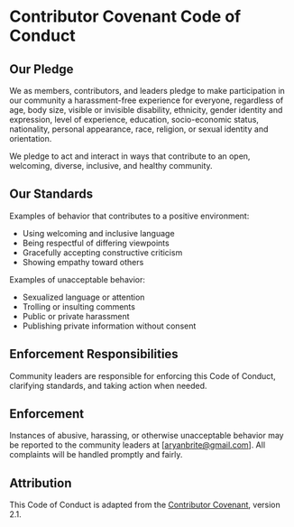 # Contributor Covenant Code of Conduct

## Our Pledge
We as members, contributors, and leaders pledge to make participation in our community a harassment-free experience for everyone, regardless of age, body size, visible or invisible disability, ethnicity, gender identity and expression, level of experience, education, socio-economic status, nationality, personal appearance, race, religion, or sexual identity and orientation.

We pledge to act and interact in ways that contribute to an open, welcoming, diverse, inclusive, and healthy community.

## Our Standards
Examples of behavior that contributes to a positive environment:
- Using welcoming and inclusive language
- Being respectful of differing viewpoints
- Gracefully accepting constructive criticism
- Showing empathy toward others

Examples of unacceptable behavior:
- Sexualized language or attention
- Trolling or insulting comments
- Public or private harassment
- Publishing private information without consent

## Enforcement Responsibilities
Community leaders are responsible for enforcing this Code of Conduct, clarifying standards, and taking action when needed.

## Enforcement
Instances of abusive, harassing, or otherwise unacceptable behavior may be reported to the community leaders at [aryanbrite@gmail.com]. All complaints will be handled promptly and fairly.

## Attribution
This Code of Conduct is adapted from the [Contributor Covenant](https://www.contributor-covenant.org), version 2.1.